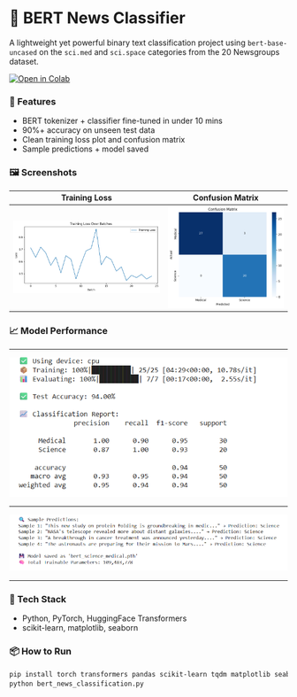 # 🧠 BERT News Classifier

A lightweight yet powerful binary text classification project using `bert-base-uncased` on the `sci.med` and `sci.space` categories from the 20 Newsgroups dataset.

[![Open in Colab](https://colab.research.google.com/assets/colab-badge.svg)](https://colab.research.google.com/github/Var2299/bert-news-classifier-/blob/main/BERT_News_Classifier.ipynb)


### 🚀 Features
- BERT tokenizer + classifier fine-tuned in under 10 mins
- 90%+ accuracy on unseen test data
- Clean training loss plot and confusion matrix
- Sample predictions + model saved

### 🖼️ Screenshots
| Training Loss | Confusion Matrix |
|---------------|------------------|
| ![Loss](TL.png) | ![Confusion](CM.png) |

### 📈 Model Performance

---

![data1](s1.png)

---

![data2](s2.png)

---

### 🔧 Tech Stack
- Python, PyTorch, HuggingFace Transformers
- scikit-learn, matplotlib, seaborn

### 📦 How to Run
```bash
pip install torch transformers pandas scikit-learn tqdm matplotlib seaborn
python bert_news_classification.py
